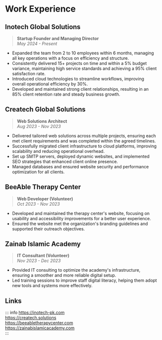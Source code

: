 # Work Experience

## Inotech Global Solutions
>**Startup Founder and Managing Director**  
>*May 2024 - Present*

- Expanded the team from 2 to 10 employees within 6 months, managing all key operations with a focus on efficiency and structure.
- Consistently delivered 15+ projects on time and within a 5% budget variance, maintaining high service standards and achieving a 95% client satisfaction rate.
- Introduced cloud technologies to streamline workflows, improving overall operational efficiency by 30%.
- Developed and maintained strong client relationships, resulting in an 85% client retention rate and steady business growth.


## Createch Global Solutions  
>**Web Solutions Architect**  
>*Aug 2023 - Nov 2023*

- Delivered tailored web solutions across multiple projects, ensuring each met client requirements and was completed within the agreed timelines.
- Successfully migrated client infrastructure to cloud platforms, improving scalability and reducing operational overhead.
- Set up SMTP servers, deployed dynamic websites, and implemented SEO strategies that enhanced client online presence.
- Managed databases and ensured website security and performance optimization for all clients.


## BeeAble Therapy Center
>**Web Developer (Volunteer)**  
>*Oct 2023 - Nov 2023*

- Developed and maintained the therapy center's website, focusing on usability and accessibility improvements for a better user experience.
- Ensured the website met the organization's branding guidelines and supported their outreach objectives.


## Zainab Islamic Academy
>**IT Consultant (Volunteer)**  
>*Nov 2023 - Dec 2023*

- Provided IT consulting to optimize the academy's infrastructure, ensuring a smoother and more reliable digital setup.
- Led training sessions to improve staff digital literacy, helping them adopt new tools and systems more effectively.


## Links

::: info
<https://inotech-pk.com><br>
<https://createch.solutions><br>
<https://beeabletherapycenter.com><br>
<https://zainabislamicacademy.com><br>
:::

